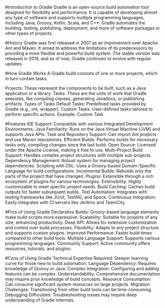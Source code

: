 #Introduction to Gradle
Gradle is an open-source build automation tool designed for flexibility and performance. It is capable of developing almost any type of software and supports multiple programming languages, including Java, Groovy, Kotlin, Scala, and C++. Gradle automates the building, testing, publishing, deployment, and more of software packages or other types of projects.

#History
Gradle was first released in 2007 as an improvement over Apache Ant and Maven. It aimed to address the limitations of its predecessors by providing a more flexible and powerful build system. The stable version was released in 2019, and as of now, Gradle continues to evolve with regular updates.

#How Gradle Works
A Gradle build consists of one or more projects, which in turn contain tasks.

Projects: These represent the components to be built, such as a Java application or a library.
Tasks: These are the units of work that Gradle executes, like compiling classes, generating Javadocs, or publishing artifacts.
Types of Tasks
Default Tasks: Predefined tasks provided by Gradle (e.g., init, wrapper).
Custom Tasks: User-defined tasks tailored to perform specific actions.
Example: Custom Task

#Features
IDE Support: Compatible with various Integrated Development Environments.
Java Familiarity: Runs on the Java Virtual Machine (JVM) and supports Java APIs.
Task and Repository Support: Can import Ant projects and use Maven repositories.
Efficient Builds: Performs builds for necessary tasks only, compiling changes since the last build.
Open Source: Licensed under the Apache License, making it free to use.
Multi-Project Build Support: Handles complex project structures with multiple sub-projects.
Dependency Management: Robust system for managing project dependencies.
Scripting with DSL: Uses a Groovy-based Domain-Specific Language for build configurations.
Incremental Builds: Rebuilds only the parts of the project that have changed.
Plugins: Extensible through a rich ecosystem of plugins for various technologies.
Extensibility: Highly customizable to meet specific project needs.
Build Caching: Caches build outputs for faster subsequent builds.
Test Automation: Integrates with testing frameworks like JUnit, TestNG, and Spock.
Continuous Integration: Easily integrates with CI servers like Jenkins and TeamCity.

#Pros of Using Gradle
Declarative Builds: Groovy-based language elements make build scripts more expressive.
Scalability: Suitable for projects of any size, enhancing productivity.
Deep API: Allows for extensive customization and control over build processes.
Flexibility: Adapts to any project structure and supports custom plugins.
Improved Performance: Faster build times compared to other build tools.
Multiple Language Support: Supports various programming languages.
Community Support: Active community offers resources, tutorials, and plugins.

#Cons of Using Gradle
Technical Expertise Required: Steeper learning curve for those new to build automation.
Language Dependency: Requires knowledge of Groovy or Java.
Complex Integration: Configuring and adding features can be complex.
Understandability: Comprehensive documentation may require prior knowledge of build concepts.
Resource Consumption: Can consume significant system resources on large projects.
Migration Challenges: Transitioning from other build tools can be time-consuming.
Debugging Difficulties: Troubleshooting issues may require deep understanding of Gradle internals.
